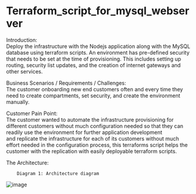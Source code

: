 # Terraform_script_for_mysql_webserver
Introduction:   
Deploy the infrastructure with the Nodejs application along with the MySQL database using terraform scripts. An environment has pre-defined security that needs to be set at the time of provisioning. This includes setting up routing, security list updates, and the creation of internet gateways and other services. 

Business Scenarios / Requirements / Challenges:  
The customer onboarding new end customers often and every time they need to create compartments, set security, and create the environment manually.

Customer Pain Point:  
The customer wanted to automate the infrastructure provisioning for different customers without much configuration needed so that they can readily use the environment for further application development and replicate the infrastructure for each of its customers without much effort needed in the configuration process, this terraforms script helps the customer with the replication with easily deployable terraform scripts.

The Architecture:  
 
		Diagram 1: Architecture diagram
![image](https://user-images.githubusercontent.com/26675416/170830977-2043365a-1ea2-4634-91f1-93b4b55b140c.png)
